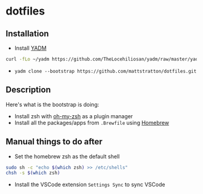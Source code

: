 # dotfiles 

## Installation

- Install [YADM](https://yadm.io)
```bash
curl -fLo ~/yadm https://github.com/TheLocehiliosan/yadm/raw/master/yadm && chmod a+x ~/yadm
```
- `yadm clone --bootstrap https://github.com/mattstratton/dotfiles.git`

## Description

Here's what is the bootstrap is doing:

- Install zsh with [oh-my-zsh](https://ohmyz.sh/) as a plugin manager
- Install all the packages/apps from `.Brewfile` using [Homebrew](https://brew.sh)

## Manual things to do after

- Set the homebrew zsh as the default shell

```bash
sudo sh -c "echo $(which zsh) >> /etc/shells"
chsh -s $(which zsh)
```

- Install the VSCode extension `Settings Sync` to sync VSCode
